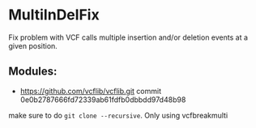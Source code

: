 # MultiInDelFix

Fix problem with VCF calls multiple insertion and/or deletion events at a given position.

## Modules:

- https://github.com/vcflib/vcflib.git commit 0e0b2787666fd72339ab61fdfb0dbbdd97d48b98

make sure to do `git clone --recursive`. Only using vcfbreakmulti
